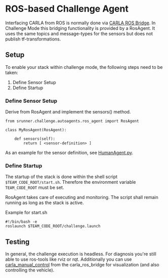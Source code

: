 # ROS-based Challenge Agent

Interfacing CARLA from ROS is normally done via [CARLA ROS Bridge](https://github.com/carla-simulator/ros-bridge).
In Challenge Mode this bridging functionality is provided by a RosAgent. It uses the same topics and message-types for the sensors but does not publish tf-transformations.
 
## Setup

To enable your stack within challenge mode, the following steps need to be taken:

1. Define Sensor Setup
2. Define Startup

### Define Sensor Setup

Derive from RosAgent and implement the sensors() method.

    from srunner.challenge.autoagents.ros_agent import RosAgent

    class MyRosAgent(RosAgent):

        def sensors(self):
            return [ <sensor-definition> ]

As an example for the sensor definition, see [HumanAgent.py](../srunner/challenge/autoagents/HumanAgent.py).


### Define Startup

The startup of the stack is done within the shell script `$TEAM_CODE_ROOT/start.sh`.
Therefore the environment variable `TEAM_CODE_ROOT` must be set.

RosAgent takes care of executing and monitoring. The script shall remain running as long as the stack is active.

Example for start.sh

    #!/bin/bash -e
    roslaunch $TEAM_CODE_ROOT/challenge.launch


## Testing

In general, the challenge execution is headless. For diagnosis you're still able to use ros-tools like rviz or rqt. Additionally you
can use [carla_manual_control](https://github.com/carla-simulator/ros-bridge/tree/master/carla_manual_control) from the carla_ros_bridge for visualization (and also controlling the vehicle).

